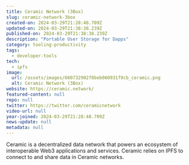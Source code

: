 ```yaml
---
title: Ceramic Network (3Box)
slug: ceramic-network-3box
created-on: 2024-03-29T21:28:48.709Z
updated-on: 2024-03-29T21:38:38.239Z
published-on: 2024-03-29T21:38:38.239Z
description: "Portable User Storage for Dapps"
category: tooling-productivity
tags:
  - developer-tools
tech:
  - ipfs
image:
  url: /assets/images/660732902f8beb060931f9cb_ceramic.png
  alt: Ceramic Network (3Box)
website: https://ceramic.network/
featured-content: null
repo: null
twitter: https://twitter.com/ceramicnetwork
video-url: null
year-joined: 2024-03-29T21:28:48.709Z
news-update: null
metadata: null
---
```


Ceramic is a decentralized data network that powers an ecosystem of interoperable Web3 applications and services. Ceramic relies on IPFS to connect to and share data in Ceramic networks.
